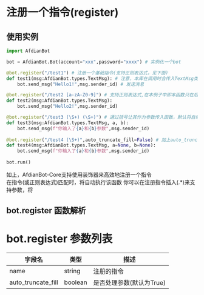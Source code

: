 # 注册一个指令(register)
## 使用实例
```python
import AfdianBot

bot = AfdianBot.Bot(account="xxx",password="xxxx") # 实例化一个bot

@bot.register("/test1") # 注册一个基础指令(支持正则表达式，见下面)
def test1(msg:AfdianBot.types.TextMsg): # 注意，本库在调用时会传入TextMsg类型的消息对象(一些情况除外)!
    bot.send_msg("Hello1!",msg.sender_id) # 发送消息

@bot.register("/test2 [a-zA-Z0-9]") # 支持正则表达式,在本例子中即本函数只在后面一项为纯字母+数字时才执行
def test2(msg:AfdianBot.types.TextMsg):
    bot.send_msg("Hello2!",msg.sender_id)

@bot.register("/test3 (\S+) (\S+)") # 通过括号让其作为参数传入函数，默认将自动对过多/过少参数处理(取舍/填充)
def test3(msg:AfdianBot.types.TextMsg, a, b): 
    bot.send_msg(f"你输入了{a}和{b}参数",msg.sender_id)
    
@bot.register("/test4 (\S+)",auto_truncate_fill=False) # 加上auto_truncate_fill为False可以取消对参数的处理
def test4(msg:AfdianBot.types.TextMsg, a=None, b=None):
    bot.send_msg(f"你输入了{a}和{b}参数",msg.sender_id)
    
bot.run()
```  
如上，AfdianBot-Core支持使用装饰器来高效地注册一个指令  
在指令(或正则表达式)匹配时，将自动执行该函数
你可以在注册指令插入(.*)来支持参数，将

## bot.register 函数解析
# bot.register 参数列表
| 字段名                | 类型      | 描述              |
|--------------------|---------|-----------------|
| name               | string  | 注册的指令           |
| auto_truncate_fill | boolean | 是否处理参数(默认为True) |